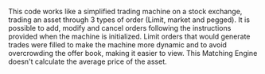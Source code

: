 This code works like a simplified trading machine on a stock exchange, trading an asset through 3 types of order (Limit, market and pegged). 
It is possible to add, modify and cancel orders following the instructions provided when the machine is initialized.
Limit orders that would generate trades were filled to make the machine more dynamic and to avoid overcrowding the offer book, making it easier to view. This Matching Engine doesn't calculate the average price of the asset.


